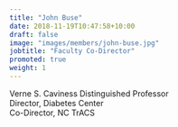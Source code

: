 ```yaml
---
title: "John Buse"
date: 2018-11-19T10:47:58+10:00
draft: false
image: "images/members/john-buse.jpg"
jobtitle: "Faculty Co-Director"
promoted: true
weight: 1
---
```


Verne S. Caviness Distinguished Professor  
Director, Diabetes Center   
Co-Director, NC TrACS
